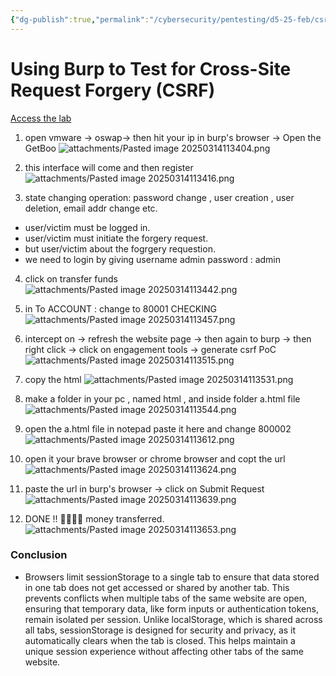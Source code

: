 ```yaml
---
{"dg-publish":true,"permalink":"/cybersecurity/pentesting/d5-25-feb/csrf-using-burp/"}
---
```


# **Using Burp to Test for Cross-Site Request Forgery (CSRF)**

[Access the lab](https://portswigger.net/support/using-burp-to-test-for-cross-siterequest-forgery)

1. open vmware → oswap→ then hit your ip in burp's browser → Open the GetBoo
![attachments/Pasted image 20250314113404.png](/img/user/Cybersecurity/Pentesting/D5_25%20Feb/attachments/Pasted%20image%2020250314113404.png)

2. this interface will come and then register
![attachments/Pasted image 20250314113416.png](/img/user/Cybersecurity/Pentesting/D5_25%20Feb/attachments/Pasted%20image%2020250314113416.png)

3. state changing operation: password change , user creation , user deletion, email addr change etc.
- user/victim must be logged in.
- user/victim must initiate the forgery request.
- but user/victim about the fogrgery requestion.
- we need to login by giving username admin password : admin
4. click on transfer funds
![attachments/Pasted image 20250314113442.png](/img/user/Cybersecurity/Pentesting/D5_25%20Feb/attachments/Pasted%20image%2020250314113442.png)

5. in To ACCOUNT : change to 80001 CHECKING
![attachments/Pasted image 20250314113457.png](/img/user/Cybersecurity/Pentesting/D5_25%20Feb/attachments/Pasted%20image%2020250314113457.png)

6. intercept on → refresh the website page → then again to burp → then right click → click on engagement tools → generate csrf PoC
![attachments/Pasted image 20250314113515.png](/img/user/Cybersecurity/Pentesting/D5_25%20Feb/attachments/Pasted%20image%2020250314113515.png)

7. copy the html
![attachments/Pasted image 20250314113531.png](/img/user/Cybersecurity/Pentesting/D5_25%20Feb/attachments/Pasted%20image%2020250314113531.png)

8. make a folder in your pc , named html , and inside folder a.html file
![attachments/Pasted image 20250314113544.png](/img/user/Cybersecurity/Pentesting/D5_25%20Feb/attachments/Pasted%20image%2020250314113544.png)

9. open the a.html file in notepad paste it here and change 800002
![attachments/Pasted image 20250314113612.png](/img/user/Cybersecurity/Pentesting/D5_25%20Feb/attachments/Pasted%20image%2020250314113612.png)

10. open it your brave browser or chrome browser and copt the url
![attachments/Pasted image 20250314113624.png](/img/user/Cybersecurity/Pentesting/D5_25%20Feb/attachments/Pasted%20image%2020250314113624.png)

11. paste the url in burp's browser → click on Submit Request
![attachments/Pasted image 20250314113639.png](/img/user/Cybersecurity/Pentesting/D5_25%20Feb/attachments/Pasted%20image%2020250314113639.png)

12. DONE !! 🫠😊🔪👾 money transferred.
![attachments/Pasted image 20250314113653.png](/img/user/Cybersecurity/Pentesting/D5_25%20Feb/attachments/Pasted%20image%2020250314113653.png)


### **Conclusion**

- Browsers limit sessionStorage to a single tab to ensure that data stored in one tab does not get accessed or shared by another tab. This prevents conflicts when multiple tabs of the same website are open, ensuring that temporary data, like form inputs or authentication tokens, remain isolated per session. Unlike localStorage, which is shared across all tabs, sessionStorage is designed for security and privacy, as it automatically clears when the tab is closed. This helps maintain a unique session experience without affecting other tabs of the same website.